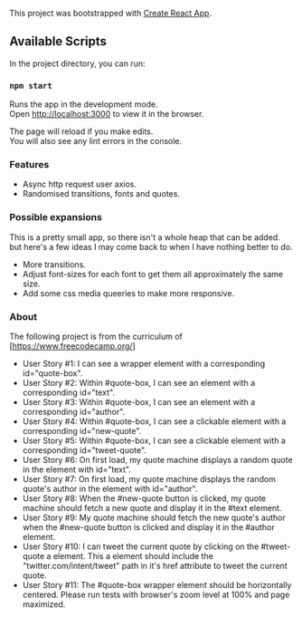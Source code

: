 This project was bootstrapped with [Create React App](https://github.com/facebook/create-react-app).

## Available Scripts

In the project directory, you can run:

### `npm start`

Runs the app in the development mode.<br>
Open [http://localhost:3000](http://localhost:3000) to view it in the browser.

The page will reload if you make edits.<br>
You will also see any lint errors in the console.

### Features
- Async http request user axios.
- Randomised transitions, fonts and quotes.

### Possible expansions
This is a pretty small app, so there isn't a whole heap that can be added.
but here's a few ideas I may come back to when I have nothing better to do.

- More transitions.
- Adjust font-sizes for each font to get them all approximately the same size.
- Add some css media queeries to make more responsive.

### About
The following project is from the curriculum of [https://www.freecodecamp.org/]
- User Story #1: I can see a wrapper element with a corresponding id="quote-box".
- User Story #2: Within #quote-box, I can see an element with a corresponding id="text".
- User Story #3: Within #quote-box, I can see an element with a corresponding id="author".
- User Story #4: Within #quote-box, I can see a clickable element with a corresponding id="new-quote".
- User Story #5: Within #quote-box, I can see a clickable element with a corresponding id="tweet-quote".
- User Story #6: On first load, my quote machine displays a random quote in the element with id="text".
- User Story #7: On first load, my quote machine displays the random quote's author in the element with id="author".
- User Story #8: When the #new-quote button is clicked, my quote machine should fetch a new quote and display it in the #text element.
- User Story #9: My quote machine should fetch the new quote's author when the #new-quote button is clicked and display it in the #author element.
- User Story #10: I can tweet the current quote by clicking on the #tweet-quote a element. This a element should include the "twitter.com/intent/tweet" path in it's href attribute to tweet the current quote.
- User Story #11: The #quote-box wrapper element should be horizontally centered. Please run tests with browser's zoom level at 100% and page maximized.
